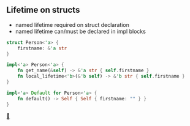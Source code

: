 ## Lifetime on structs

* named lifetime required on struct declaration
* named lifetime can/must be declared in impl blocks

```rust
struct Person<'a> {
    firstname: &'a str
}

impl<'a> Person<'a> {
    fn get_name(&self) -> &'a str { self.firstname }
    fn local_lifetime<'b>(&'b self) -> &'b str { self.firstname }
}

impl<'a> Default for Person<'a> {
    fn default() -> Self { Self { firstname: "" } }
}
```

[📒](https://doc.rust-lang.org/1.17.0/book/lifetimes.html#in-structs)